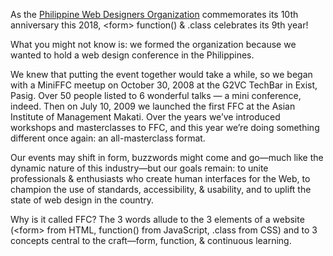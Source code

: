 As the <a href="https://pwdo.org" target="_blank" rel="noopener">Philippine Web Designers Organization</a> commemorates its 10th anniversary this 2018, &lt;form&gt; function() & .class celebrates its 9th year!

What you might not know is: we formed the organization because we wanted to hold a web design conference in the Philippines.

We knew that putting the event together would take a while, so we began with a MiniFFC meetup on October 30, 2008 at the G2VC TechBar in Exist, Pasig. Over 50 people listed to 6 wonderful talks — a mini conference, indeed. Then on July 10, 2009 we launched the first FFC at the Asian Institute of Management Makati.
Over the years we’ve introduced workshops and masterclasses to FFC, and this year we’re doing something different once again: an all-masterclass format.

Our events may shift in form, buzzwords might come and go—much like the dynamic nature of this industry—but our goals remain: to unite professionals & enthusiasts who create human interfaces for the Web, to champion the use of standards, accessibility, & usability, and to uplift the state of web design in the country.

Why is it called FFC? The 3 words allude to the 3 elements of a website (&lt;form&gt; from HTML, function() from JavaScript, .class from CSS) and to 3 concepts central to the craft—form, function, & continuous learning.